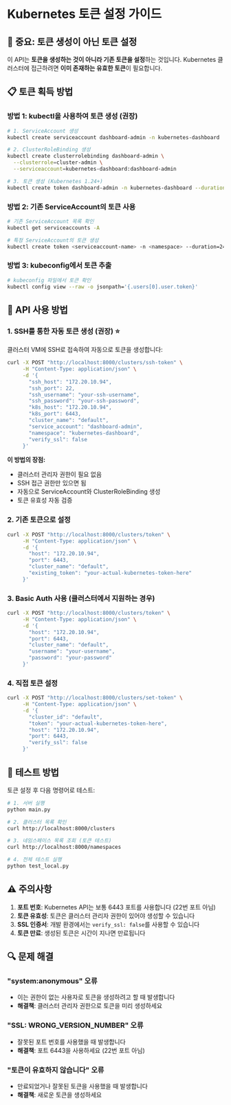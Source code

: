 # Kubernetes 토큰 설정 가이드

## 🚨 중요: 토큰 생성이 아닌 토큰 설정

이 API는 **토큰을 생성하는 것이 아니라 기존 토큰을 설정**하는 것입니다. 
Kubernetes 클러스터에 접근하려면 **이미 존재하는 유효한 토큰**이 필요합니다.

## 📋 토큰 획득 방법

### 방법 1: kubectl을 사용하여 토큰 생성 (권장)

```bash
# 1. ServiceAccount 생성
kubectl create serviceaccount dashboard-admin -n kubernetes-dashboard

# 2. ClusterRoleBinding 생성
kubectl create clusterrolebinding dashboard-admin \
  --clusterrole=cluster-admin \
  --serviceaccount=kubernetes-dashboard:dashboard-admin

# 3. 토큰 생성 (Kubernetes 1.24+)
kubectl create token dashboard-admin -n kubernetes-dashboard --duration=24h
```

### 방법 2: 기존 ServiceAccount의 토큰 사용

```bash
# 기존 ServiceAccount 목록 확인
kubectl get serviceaccounts -A

# 특정 ServiceAccount의 토큰 생성
kubectl create token <serviceaccount-name> -n <namespace> --duration=24h
```

### 방법 3: kubeconfig에서 토큰 추출

```bash
# kubeconfig 파일에서 토큰 확인
kubectl config view --raw -o jsonpath='{.users[0].user.token}'
```

## 🔧 API 사용 방법

### 1. SSH를 통한 자동 토큰 생성 (권장) ⭐

클러스터 VM에 SSH로 접속하여 자동으로 토큰을 생성합니다:

```bash
curl -X POST "http://localhost:8000/clusters/ssh-token" \
     -H "Content-Type: application/json" \
     -d '{
       "ssh_host": "172.20.10.94",
       "ssh_port": 22,
       "ssh_username": "your-ssh-username",
       "ssh_password": "your-ssh-password",
       "k8s_host": "172.20.10.94",
       "k8s_port": 6443,
       "cluster_name": "default",
       "service_account": "dashboard-admin",
       "namespace": "kubernetes-dashboard",
       "verify_ssl": false
     }'
```

**이 방법의 장점:**
- 클러스터 관리자 권한이 필요 없음
- SSH 접근 권한만 있으면 됨
- 자동으로 ServiceAccount와 ClusterRoleBinding 생성
- 토큰 유효성 자동 검증

### 2. 기존 토큰으로 설정

```bash
curl -X POST "http://localhost:8000/clusters/token" \
     -H "Content-Type: application/json" \
     -d '{
       "host": "172.20.10.94",
       "port": 6443,
       "cluster_name": "default",
       "existing_token": "your-actual-kubernetes-token-here"
     }'
```

### 3. Basic Auth 사용 (클러스터에서 지원하는 경우)

```bash
curl -X POST "http://localhost:8000/clusters/token" \
     -H "Content-Type: application/json" \
     -d '{
       "host": "172.20.10.94",
       "port": 6443,
       "cluster_name": "default",
       "username": "your-username",
       "password": "your-password"
     }'
```

### 4. 직접 토큰 설정

```bash
curl -X POST "http://localhost:8000/clusters/set-token" \
     -H "Content-Type: application/json" \
     -d '{
       "cluster_id": "default",
       "token": "your-actual-kubernetes-token-here",
       "host": "172.20.10.94",
       "port": 6443,
       "verify_ssl": false
     }'
```

## 🧪 테스트 방법

토큰 설정 후 다음 명령어로 테스트:

```bash
# 1. 서버 실행
python main.py

# 2. 클러스터 목록 확인
curl http://localhost:8000/clusters

# 3. 네임스페이스 목록 조회 (토큰 테스트)
curl http://localhost:8000/namespaces

# 4. 전체 테스트 실행
python test_local.py
```

## ⚠️ 주의사항

1. **포트 번호**: Kubernetes API는 보통 6443 포트를 사용합니다 (22번 포트 아님)
2. **토큰 유효성**: 토큰은 클러스터 관리자 권한이 있어야 생성할 수 있습니다
3. **SSL 인증서**: 개발 환경에서는 `verify_ssl: false`를 사용할 수 있습니다
4. **토큰 만료**: 생성된 토큰은 시간이 지나면 만료됩니다

## 🔍 문제 해결

### "system:anonymous" 오류
- 이는 권한이 없는 사용자로 토큰을 생성하려고 할 때 발생합니다
- **해결책**: 클러스터 관리자 권한으로 토큰을 미리 생성하세요

### "SSL: WRONG_VERSION_NUMBER" 오류
- 잘못된 포트 번호를 사용했을 때 발생합니다
- **해결책**: 포트 6443을 사용하세요 (22번 포트 아님)

### "토큰이 유효하지 않습니다" 오류
- 만료되었거나 잘못된 토큰을 사용했을 때 발생합니다
- **해결책**: 새로운 토큰을 생성하세요
